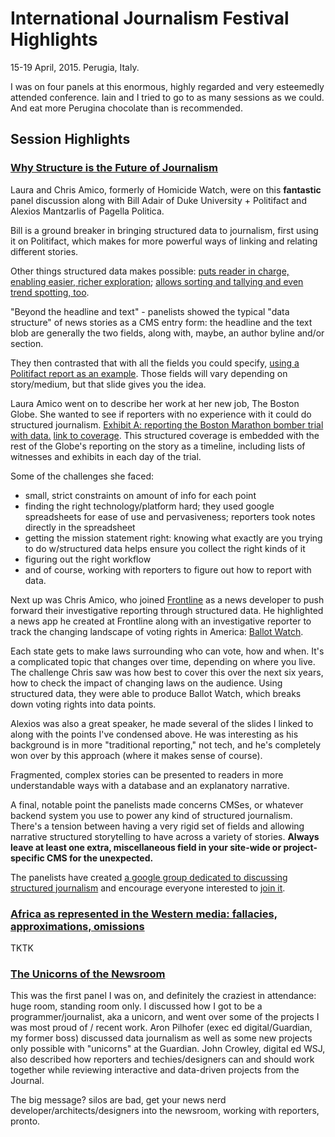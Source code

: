 # International Journalism Festival Highlights

15-19 April, 2015. Perugia, Italy.

I was on four panels at this enormous, highly regarded and very esteemedly attended conference. Iain and I tried to go to as many sessions as we could. And eat more Perugina chocolate than is recommended.


## Session Highlights

### [Why Structure is the Future of Journalism](http://www.journalismfestival.com/programme/2015/why-structure-is-the-future-of-journalism)

Laura and Chris Amico, formerly of Homicide Watch, were on this **fantastic** panel discussion along with Bill Adair of Duke University + Politifact and Alexios Mantzarlis of Pagella Politica. 

Bill is a ground breaker in bringing structured data to journalism, first using it on Politifact, which makes for more powerful ways of linking and relating different stories.

Other things structured data makes possible: [puts reader in charge, enabling easier, richer exploration](https://pbs.twimg.com/media/CCy41t3W4AIWFCZ.jpg:large); [allows sorting and tallying and even trend spotting, too](https://pbs.twimg.com/media/CCy41ipXIAARiJg.jpg:large).

"Beyond the headline and text" - panelists showed the typical "data structure" of news stories as a CMS entry form: the headline and the text blob are generally the two fields, along with, maybe, an author byline and/or section. 

They then contrasted that with all the fields you could specify, [using a Politifact report as an example](https://pbs.twimg.com/media/CCywDs1WIAA7E-i.jpg:large). Those fields will vary depending on story/medium, but that slide gives you the idea.

Laura Amico went on to describe her work at her new job, The Boston Globe. She wanted to see if reporters with no experience with it could do structured journalism. [Exhibit A: reporting the Boston Marathon bomber trial with data.](https://pbs.twimg.com/media/CCyzsYFWYAAJZQX.jpg:large) [link to coverage](http://www.bostonglobe.com/metro/specials/tsarnaev). This structured coverage is embedded with the rest of the Globe's reporting on the story as a timeline, including lists of witnesses and exhibits in each day of the trial.

Some of the challenges she faced:

* small, strict constraints on amount of info for each point
* finding the right technology/platform hard; they used google spreadsheets for ease of use and pervasiveness; reporters took notes directly in the spreadsheet
* getting the mission statement right: knowing what exactly are you trying to do w/structured data helps ensure you collect the right kinds of it
* figuring out the right workflow
* and of course, working with reporters to figure out how to report with data.

Next up was Chris Amico, who joined [Frontline](http://www.pbs.org/wgbh/pages/frontline/) as a news developer to push forward their investigative reporting through structured data. He highlighted a news app he created at Frontline along with an investigative reporter to track the changing landscape of voting rights in America: [Ballot Watch](http://apps.frontline.org/votingrights/). 

Each state gets to make laws surrounding who can vote, how and when. It's a complicated topic  that changes over time, depending on where you live. The challenge Chris saw was how best to cover this over the next six years, how to check the impact of changing laws on the audience. Using structured data, they were able to produce Ballot Watch, which breaks down voting rights into data points.

Alexios was also a great speaker, he made several of the slides I linked to along with the points I've condensed above. He was interesting as his background is in more "traditional reporting," not tech, and he's completely won over by this approach (where it makes sense of course).

Fragmented, complex stories can be presented to readers in more understandable ways with a database and an explanatory narrative.

A final, notable point the panelists made concerns CMSes, or whatever backend system you use to power any kind of structured journalism. There's a tension between having a very rigid set of fields and allowing narrative structured storytelling to have across a variety of stories. **Always leave at least one extra, miscellaneous field in your site-wide or project-specific CMS for the unexpected.**

The panelists have created [a google group dedicated to discussing structured journalism](https://groups.google.com/forum/#!forum/structured-journalism) and encourage everyone interested to [join it](https://groups.google.com/forum/#!forum/structured-journalism).

### [Africa as represented in the Western media: fallacies, approximations, omissions](http://www.journalismfestival.com/programme/2015/africa-as-represented-in-the-western-media-fallacies-approximations-omissions)

TKTK

### [The Unicorns of the Newsroom](http://www.journalismfestival.com/programme/2015/the-unicorns-of-the-newsroom)

This was the first panel I was on, and definitely the craziest in attendance: huge room, standing room only. I discussed how I got to be a programmer/journalist, aka a unicorn, and went over some of the projects I was most proud of / recent work. Aron Pilhofer (exec ed digital/Guardian, my former boss) discussed data journalism as well as some new projects only possible with "unicorns" at the Guardian. John Crowley, digital ed WSJ, also described how reporters and techies/designers can and should work together while reviewing interactive and data-driven projects from the Journal. 

The big message? silos are bad, get your news nerd developer/architects/designers into the newsroom, working with reporters, pronto.
